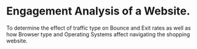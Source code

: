 # Engagement Analysis of a Website.
To determine the effect of traffic type on Bounce and Exit rates as well as how Browser type and Operating Systems affect navigating the shopping website.
